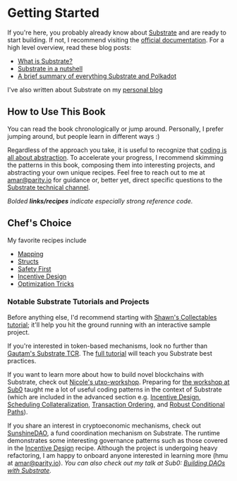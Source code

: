 # Getting Started

If you're here, you probably already know about [Substrate](https://github.com/paritytech/substrate) and are ready to start building. If not, I recommend visiting the [official documentation](https://docs.substrate.dev/docs). For a high level overview, read these blog posts:

* [What is Substrate?](https://www.parity.io/what-is-substrate/)
* [Substrate in a nutshell](https://www.parity.io/substrate-in-a-nutshell/)
* [A brief summary of everything Substrate and Polkadot](https://www.parity.io/a-brief-summary-of-everything-substrate-polkadot/)

I've also written about Substrate on my [personal blog](https://4meta5.github.io/posts/ysubstrate)
## How to Use This Book

You can read the book chronologically or jump around. Personally, I prefer jumping around, but people learn in different ways :)

Regardless of the approach you take, it is useful to recognize that [coding is all about abstraction](https://youtu.be/05H4YsyPA-U?t=1789). To accelerate your progress, I recommend skimming the patterns in this book, composing them into interesting projects, and abstracting your own unique recipes. Feel free to reach out to me at <amar@parity.io> for guidance or, better yet, direct specific questions to the [Substrate technical channel](https://riot.im/app/#/room/#substrate-technical:matrix.org).

*Bolded **links/recipes** indicate especially strong reference code.*
## Chef's Choice

My favorite recipes include

* [Mapping](../storage/mapping.md)
* [Structs](../storage/structs.md)
* [Safety First](../advanced/safety.md)
* [Incentive Design](../advanced/incentive.md)
* [Optimization Tricks](../advanced/optimizations.md)
### Notable Substrate Tutorials and Projects

Before anything else, I'd recommend starting with [Shawn's Collectables tutorial](https://github.com/shawntabrizi/substrate-collectables-workshop); it'll help you hit the ground running with an interactive sample project.

If you're interested in token-based mechanisms, look no further than [Gautam's Substrate TCR](https://github.com/parity-samples/substrate-tcr). The [full tutorial](https://docs.substrate.dev/docs/building-a-token-curated-registry-dappchain-using-substrate) will teach you Substrate best practices.

If you want to learn more about how to build novel blockchains with Substrate, check out [Nicole's utxo-workshop](https://github.com/nczhu/utxo-workshop). Preparing for [the workshop at Sub0](https://youtu.be/Q3hjtHaB3rA?t=7) taught me a lot of useful coding patterns in the context of Substrate (which are included in the advanced section e.g. [Incentive Design](../advanced/incentive.md), [Scheduling Collateralization](../advanced/lock.md), [Transaction Ordering](../advanced/ordering.md), and [Robust Conditional Paths](../advanced/conditionals.md)).

If you share an interest in cryptoeconomic mechanisms, check out [SunshineDAO](https://github.com/4meta5/SunshineDAO), a fund coordination mechanism on Substrate. The runtime demonstrates some interesting governance patterns such as those covered in the [Incentive Design](../advanced/incentive.md) recipe. Although the project is undergoing heavy refactoring, I am happy to onboard anyone interested in learning more (hmu at <amar@parity.io>). *You can also check out my talk at Sub0: [Building DAOs with Substrate](https://www.youtube.com/watch?v=eguDIG11nW8).*